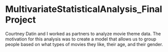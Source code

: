 # MultivariateStatisticalAnalysis_FinalProject

Courtney Datin and I worked as partners to analyze movie theme data. The motivation for this analysis was to create a model that allows us to group people based on what types of movies they like, their age, and their gender.

